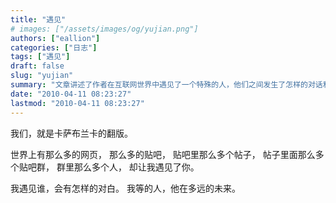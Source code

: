 ```yaml
---
title: "遇见"
# images: ["/assets/images/og/yujian.png"]
authors: ["eallion"]
categories: ["日志"]
tags: ["遇见"]
draft: false
slug: "yujian"
summary: "文章讲述了作者在互联网世界中遇见了一个特殊的人，他们之间发生了怎样的对话和交流。同时，作者也思考着自己等待的那个人究竟在未来的何处。"
date: "2010-04-11 08:23:27"
lastmod: "2010-04-11 08:23:27"
---
```


我们，就是卡萨布兰卡的翻版。

世界上有那么多的网页，
那么多的贴吧，
贴吧里那么多个帖子，
帖子里面那么多个贴吧群，
群里那么多个人，
却让我遇见了你。

我遇见谁，会有怎样的对白。
我等的人，他在多远的未来。
